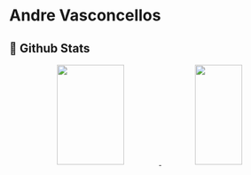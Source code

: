 # Andre Vasconcellos

   ## 🌟 Github Stats
   
 <p align="center">
<div align="center">
  <a href="https://github.com/AndreLVasconcellos">
  <img height="180em" width="49% "src="https://github-readme-stats.vercel.app/api?username=AndreLVasconcellos&show_icons=true&theme=dracula&include_all_commits=true&count_private=true"/>
  <img height="180em" width="41%" src="https://github-readme-stats.vercel.app/api/top-langs/?username=AndreLVasconcellos&layout=compact&langs_count=7&theme=dracula"/>
    <div>
       <p>
